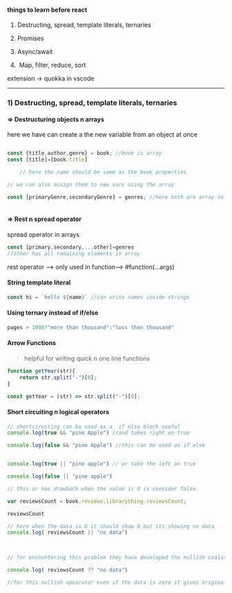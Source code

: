 #### things to learn before react

  

1) Destructing, spread, template literals, ternaries

2) Promises

3) Async/await

4)  Map, filter, reduce, sort

extension -> quokka in vscode

---

### 1) Destructing, spread, template literals, ternaries

#### => Destructuring objects n arrays

  

here we have can create a the new variable from an object at once

  

```js

const {title,author,genre} = book; //book is array
const [title]=[book.title]

    // here the name should be same as the book properties

// we can also assign them to new vars using the array

const [primaryGenre,secondaryGenre] = genres; //here both are array so no need to use . operator
  
```

#### => Rest n spread operator

spread operator in arrays

```js
const [primary,secondary,...other]=genres
//other has all remaining elements in array
```

rest operator --> only used in function--> #function(...args)



#### String template literal

```js
const hi = `hello ${name}` //can write names inside strings

```

#### Using ternary instead of if/else

```js
pages > 1000?"more than thousand":"lwss than thousand"
```


#### Arrow Functions

 > helpful for writing quick n one line functions
 

```js
function getYear(str){
	return str.split("-")[0];
}
```

```js
const getYear = (str) => str.split("-")[0];
```

#### Short circuiting n logical operators

```js
// shortciruiting can be used as a  if else block useful
console.log(true && "pine Apple") //and takes right on true

console.log(false && "pine Apple") //this can be used as if else


console.log(true || "pine apple") // or take the left on true

console.log(false || "pine apple")

// this or has drawback when the value is 0 is consider false

var reviewsCount = book.reviews.librarything.reviewsCount;

reviewsCount

// here when the data is 0 it should show 0 but its showing no data
console.log( reviewsCount || "no data")

  

// for encountering this problem they have developed the nullish coalashing operator

console.log( reviewsCount ?? "no data")

//for this nullish opearator even if the data is zero it gives original number //only if is Nan or Undefined it shortcircuits
```

